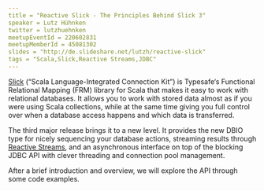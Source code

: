 ```yaml
---
title = "Reactive Slick - The Principles Behind Slick 3"
speaker = Lutz Hühnken
twitter = lutzhuehnken
meetupEventId = 220602831
meetupMemberId = 45081302
slides = "http://de.slideshare.net/lutzh/reactive-slick"
tags = "Scala,Slick,Reactive Streams,JDBC"
---
```

[Slick](http://slick.typesafe.com/) (“Scala Language-Integrated Connection Kit”) is Typesafe‘s Functional Relational Mapping (FRM) library for Scala that makes it easy to work with relational databases. It allows you to work with stored data almost as if you were using Scala collections, while at the same time giving you full control over when a database access happens and which data is transferred. 

The third major release brings it to a new level. It provides the new DBIO type for nicely sequencing your database actions, streaming results through [Reactive Streams](http://www.reactive-streams.org/), and an asynchronous interface on top of the blocking JDBC API with clever threading and connection pool management. 

After a brief introduction and overview, we will explore the API through some code examples.